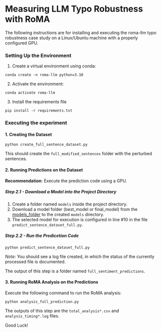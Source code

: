 # Measuring LLM Typo Robustness with RoMA

The following instructions are for installing and executing the roma-llm typo robustness case study on a Linux/Ubuntu machine with a properly configured GPU.

### Setting Up the Environment

1. Create a virtual environment using conda:

`conda create -n roma-llm python=3.10`

2. Activate the environment:

`conda activate roma-llm`

3. Install the requirements file

`pip install -r requirements.txt`

### Executing the experiment

#### 1. Creating the Dataset

`python create_full_sentence_dataset.py`

This should create the `full_modified_sentences` folder with the perturbed sentences. 

#### 2. Running Predictions on the Dataset

**Recommendation**: Execute the prediction code using a GPU.
##### Step 2.1 - Download a Model into the Project Directory

 1. Create a folder named `models` inside the project directory.
 2. Download a model folder (best_model or final_model) from the [models_folder](https://drive.google.com/drive/folders/1HijpyTd5HhTYV1qqxHhrXdZaw6JJ_k1N?usp=drive_link) to the created `models` directory.
 3. The selected model for execution is configured in line #10 in the file `predict_sentence_dataset_full.py`.

##### Step 2.2 - Run the Predicetion Code

`python predict_sentence_dataset_full.py`

*Note:* You should see a log file created, in which the status of the currently processed file is documented.

The output of this step is a folder named `full_sentiment_predictions`.

#### 3. Running RoMA Analysis on the Predictions

Execute the following command to run the RoMA analysis:

`python analysis_full_prediction.py`

The outputs of this step are  the `total_analysis*.csv` and `analysis_timing*.log` files.

Good Luck!
